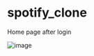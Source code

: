 # spotify_clone

Home page after login

![image](https://github.com/user-attachments/assets/4f2959c5-e725-4d85-8ccd-debc23144080)
